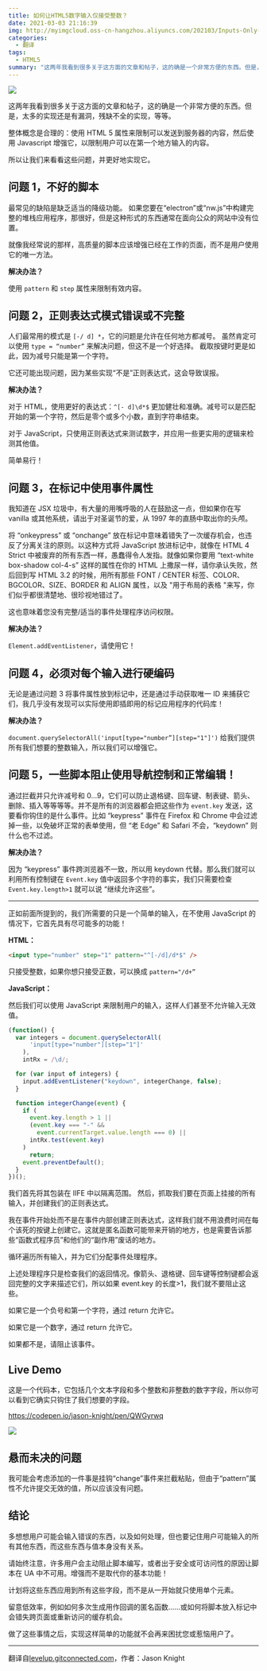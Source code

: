 ```yaml
---
title: 如何让HTML5数字输入仅接受整数？
date: 2021-03-03 21:16:39
img: http://myimgcloud.oss-cn-hangzhou.aliyuncs.com/202103/Inputs-Only-Accept-Integers/banner.jpeg
categories:
  - 翻译
tags:
  - HTML5
summary: "这两年我看到很多关于这方面的文章和帖子，这的确是一个非常方便的东西。但是，太多的实现还是有漏洞，残缺不全的实现，等等。"
---
```


![](http://myimgcloud.oss-cn-hangzhou.aliyuncs.com/202103/Inputs-Only-Accept-Integers/banner.jpeg)

这两年我看到很多关于这方面的文章和帖子，这的确是一个非常方便的东西。但是，太多的实现还是有漏洞，残缺不全的实现，等等。

整体概念是合理的：使用 HTML 5 属性来限制可以发送到服务器的内容，然后使用 Javascript 增强它，以限制用户可以在第一个地方输入的内容。

所以让我们来看看这些问题，并更好地实现它。

## 问题 1，不好的脚本

最常见的缺陷是缺乏适当的降级功能。 如果您要在“electron”或“nw.js”中构建完整的堆栈应用程序，那很好，但是这种形式的东西通常在面向公众的网站中没有位置。

就像我经常说的那样，高质量的脚本应该增强已经在工作的页面，而不是用户使用它的唯一方法。

**解决办法？**

使用 `pattern` 和 `step` 属性来限制有效内容。

## 问题 2，正则表达式模式错误或不完整

人们最常用的模式是 `[-/ d] *`，它的问题是允许在任何地方都减号。 虽然肯定可以使用 `type = “number”` 来解决问题，但这不是一个好选择。 截取按键时更是如此，因为减号只能是第一个字符。

它还可能出现问题，因为某些实现“不是”正则表达式，这会导致误报。

**解决办法？**

对于 HTML，使用更好的表达式：`^[- d]\d*$` 更加健壮和准确。减号可以是匹配开始的第一个字符，然后是零个或多个小数，直到字符串结束。

对于 JavaScript，只使用正则表达式来测试数字，并应用一些更实用的逻辑来检测其他值。

简单易行！

## 问题 3，在标记中使用事件属性

我知道在 JSX 垃圾中，有大量的用嘴呼吸的人在鼓励这一点，但如果你在写 vanilla 或其他系统，请出于对圣诞节的爱，从 1997 年的直肠中取出你的头颅。

将 “onkeypress” 或 “onchange” 放在标记中意味着错失了一次缓存机会，也违反了分离关注的原则。以这种方式将 JavaScript 放进标记中，就像在 HTML 4 Strict 中被废弃的所有东西一样，愚蠢得令人发指。就像如果你要用 “text-white box-shadow col-4-s” 这样的属性在你的 HTML 上撒尿一样，请你承认失败，然后回到写 HTML 3.2 的时候，用所有那些 FONT / CENTER 标签、COLOR、BGCOLOR、SIZE、BORDER 和 ALIGN 属性，以及 "用于布局的表格 "来写，你们似乎都很清楚地、很珍视地错过了。

这也意味着您没有完整/适当的事件处理程序访问权限。

**解决办法？**

`Element.addEventListener`，请使用它！

## 问题 4，必须对每个输入进行硬编码

无论是通过问题 3 将事件属性放到标记中，还是通过手动获取唯一 ID 来捕获它们，我几乎没有发现可以实际使用即插即用的标记应用程序的代码库！

**解决办法？**

`document.querySelectorAll('input[type="number”][step="1"]')` 给我们提供所有我们想要的整数输入，所以我们可以增强它。

## 问题 5，一些脚本阻止使用导航控制和正常编辑！

通过拦截并只允许减号和 0...9，它们可以防止退格键、回车键、制表键、箭头、删除、插入等等等等。并不是所有的浏览器都会把这些作为 `event.key` 发送，这要看你钩住的是什么事件。比如 “keypress” 事件在 Firefox 和 Chrome 中会过滤掉一些，以免破坏正常的表单使用，但 “老 Edge” 和 Safari 不会，“keydown” 则什么也不过滤。

**解决办法？**

因为 “keypress” 事件跨浏览器不一致，所以用 keydown 代替。那么我们就可以利用所有控制键在 `Event.key` 值中返回多个字符的事实，我们只需要检查 `Event.key.length>1` 就可以说 “继续允许这些”。

---

正如前面所提到的，我们所需要的只是一个简单的输入，在不使用 JavaScript 的情况下，它首先具有尽可能多的功能！

**HTML：**

```html
<input type="number" step="1" pattern="^[-/d]/d*$" />
```

只接受整数，如果你想只接受正数，可以换成 `pattern="/d+”`

**JavaScript：**

然后我们可以使用 JavaScript 来限制用户的输入，这样人们甚至不允许输入无效值。

```js
(function() {
  var integers = document.querySelectorAll(
      'input[type="number"][step="1"]'
    ),
    intRx = /\d/;

  for (var input of integers) {
    input.addEventListener("keydown", integerChange, false);
  }

  function integerChange(event) {
    if (
      event.key.length > 1 ||
      (event.key === "-" &&
        event.currentTarget.value.length === 0) ||
      intRx.test(event.key)
    )
      return;
    event.preventDefault();
  }
})();
```

我们首先将其包装在 IIFE 中以隔离范围。 然后，抓取我们要在页面上挂接的所有输入，并创建我们的正则表达式。

我在事件开始处而不是在事件内部创建正则表达式，这样我们就不用浪费时间在每个该死的按键上创建它。这就是匿名函数可能带来开销的地方，也是需要告诉那些“函数式程序员”和他们的“副作用”废话的地方。

循环遍历所有输入，并为它们分配事件处理程序。

上述处理程序只是检查我们的返回情况。像箭头、退格键、回车键等控制键都会返回完整的文字来描述它们，所以如果 event.key 的长度>1，我们就不要阻止这些。

如果它是一个负号和第一个字符，通过 return 允许它。

如果它是一个数字，通过 return 允许它。

如果都不是，请阻止该事件。

## Live Demo

这是一个代码本，它包括几个文本字段和多个整数和非整数的数字字段，所以你可以看到它确实只钩住了我们想要的字段。

https://codepen.io/jason-knight/pen/QWGyrwq

![](http://myimgcloud.oss-cn-hangzhou.aliyuncs.com/202103/Inputs-Only-Accept-Integers/1.png)

## 悬而未决的问题

我可能会考虑添加的一件事是挂钩“change”事件来拦截粘贴，但由于“pattern”属性不允许提交无效的值，所以应该没有问题。

## 结论

多想想用户可能会输入错误的东西，以及如何处理，但也要记住用户可能输入的所有其他东西，而这些东西与值本身没有关系。

请始终注意，许多用户会主动阻止脚本编写，或者出于安全或可访问性的原因让脚本在 UA 中不可用。增强而不是取代你的基本功能！

计划将这些东西应用到所有这些字段，而不是从一开始就只使用单个元素。

留意低效率，例如如何多次生成用作回调的匿名函数……或如何将脚本放入标记中会错失跨页面或重新访问的缓存机会。

做了这些事情之后，实现这样简单的功能就不会再来困扰您或惹恼用户了。

---

翻译自[levelup.gitconnected.com](https://levelup.gitconnected.com/making-html-5-numeric-inputs-only-accept-integers-d3d117973d56)，作者：Jason Knight
